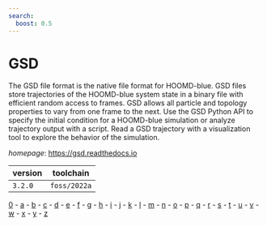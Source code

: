 ```yaml
---
search:
  boost: 0.5
---
```

# GSD

The GSD file format is the native file format for HOOMD-blue. GSD files store trajectories of the HOOMD-blue system state in a binary file with efficient random access to frames. GSD allows all particle and topology properties to vary from one frame to the next. Use the GSD Python API to specify the initial condition for a HOOMD-blue simulation or analyze trajectory output with a script. Read a GSD trajectory with a visualization tool to explore the behavior of the simulation.

*homepage*: <https://gsd.readthedocs.io>

version | toolchain
--------|----------
``3.2.0`` | ``foss/2022a``

[0](../0/index.md) - [a](../a/index.md) - [b](../b/index.md) - [c](../c/index.md) - [d](../d/index.md) - [e](../e/index.md) - [f](../f/index.md) - [g](../g/index.md) - [h](../h/index.md) - [i](../i/index.md) - [j](../j/index.md) - [k](../k/index.md) - [l](../l/index.md) - [m](../m/index.md) - [n](../n/index.md) - [o](../o/index.md) - [p](../p/index.md) - [q](../q/index.md) - [r](../r/index.md) - [s](../s/index.md) - [t](../t/index.md) - [u](../u/index.md) - [v](../v/index.md) - [w](../w/index.md) - [x](../x/index.md) - [y](../y/index.md) - [z](../z/index.md)

